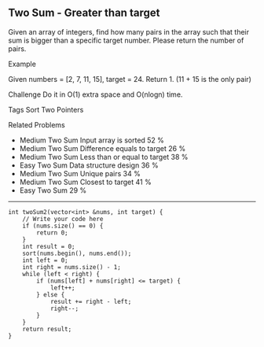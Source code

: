 ## Two Sum - Greater than target  ##

Given an array of integers, find how many pairs in the array such that their sum is bigger than a specific target number. Please return the number of pairs.

Example

Given numbers = [2, 7, 11, 15], target = 24. Return 1. (11 + 15 is the only pair)

Challenge 
Do it in O(1) extra space and O(nlogn) time.

Tags 
Sort Two Pointers

Related Problems 

- Medium Two Sum Input array is sorted 52 %
- Medium Two Sum Difference equals to target 26 %
- Medium Two Sum Less than or equal to target 38 %
- Easy Two Sum Data structure design 36 %
- Medium Two Sum Unique pairs 34 %
- Medium Two Sum Closest to target 41 %
- Easy Two Sum 29 %

----------
	int twoSum2(vector<int> &nums, int target) {
	    // Write your code here
	    if (nums.size() == 0) {
	        return 0;
	    }
	    int result = 0;
	    sort(nums.begin(), nums.end());
	    int left = 0;
	    int right = nums.size() - 1;
	    while (left < right) {
	        if (nums[left] + nums[right] <= target) {
	            left++;
	        } else {
	            result += right - left;
	            right--;
	        }
	    }
	    return result;
	}
